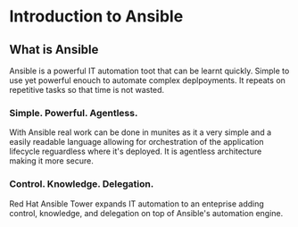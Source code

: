 # Introduction to Ansible

## What is Ansible

Ansible is a powerful IT automation toot that can be learnt quickly. Simple to use yet powerful enouch to automate complex deplpoyments. It repeats on repetitive tasks so that time is not wasted.

### Simple. Powerful. Agentless.

With Ansible real work can be done in munites as it a very simple and a easily readable language allowing for orchestration of the application lifecycle reguardless where it's deployed. It is agentless architecture making it more secure.

### Control. Knowledge. Delegation.

Red Hat Ansible Tower expands IT automation to an enteprise adding control, knowledge, and delegation on top of Ansible's automation engine.